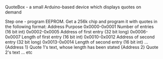 QuoteBox - a small Arduino-based device which displays quotes on demand

Step one - program EEPROM.  Get a 256k chip and program it with
quotes in the following format:
Address		Purpose
0x0000-0x0001	Number of entries (16 bit int)
0x0002-0x0005	Address of first entry (32 bit long)
0x0006-0x0007	Length of first entry (16 bit int)
0x0010-0x0012	Address of second entry (32 bit long)
0x0013-0x0014	Length of second entry (16 bit int)
...
{Address 1}	Quote 1's text, whose length has been stated
{Address 2}	Quote 2's text
... etc

